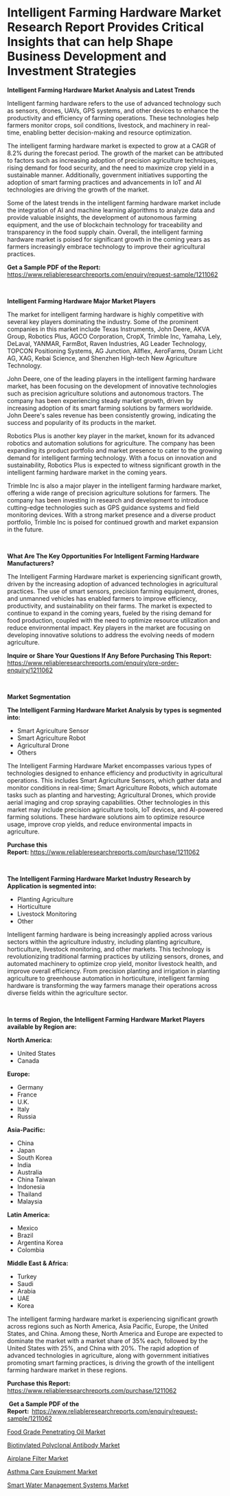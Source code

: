 <p><h1>Intelligent Farming Hardware Market Research Report Provides Critical Insights that can help Shape Business Development and Investment Strategies</h1></p><p><strong>Intelligent Farming Hardware Market Analysis and Latest Trends</strong></p>
<p><p>Intelligent farming hardware refers to the use of advanced technology such as sensors, drones, UAVs, GPS systems, and other devices to enhance the productivity and efficiency of farming operations. These technologies help farmers monitor crops, soil conditions, livestock, and machinery in real-time, enabling better decision-making and resource optimization.</p><p>The intelligent farming hardware market is expected to grow at a CAGR of 8.2% during the forecast period. The growth of the market can be attributed to factors such as increasing adoption of precision agriculture techniques, rising demand for food security, and the need to maximize crop yield in a sustainable manner. Additionally, government initiatives supporting the adoption of smart farming practices and advancements in IoT and AI technologies are driving the growth of the market.</p><p>Some of the latest trends in the intelligent farming hardware market include the integration of AI and machine learning algorithms to analyze data and provide valuable insights, the development of autonomous farming equipment, and the use of blockchain technology for traceability and transparency in the food supply chain. Overall, the intelligent farming hardware market is poised for significant growth in the coming years as farmers increasingly embrace technology to improve their agricultural practices.</p></p>
<p><strong>Get a Sample PDF of the Report:&nbsp;</strong> <a href="https://www.reliableresearchreports.com/enquiry/request-sample/1211062">https://www.reliableresearchreports.com/enquiry/request-sample/1211062</a></p>
<p>&nbsp;</p>
<p><strong>Intelligent Farming Hardware Major Market Players</strong></p>
<p><p>The market for intelligent farming hardware is highly competitive with several key players dominating the industry. Some of the prominent companies in this market include Texas Instruments, John Deere, AKVA Group, Robotics Plus, AGCO Corporation, CropX, Trimble Inc, Yamaha, Lely, DeLaval, YANMAR, FarmBot, Raven Industries, AG Leader Technology, TOPCON Positioning Systems, AG Junction, Allflex, AeroFarms, Osram Licht AG, XAG, Kebai Science, and Shenzhen High-tech New Agriculture Technology.</p><p>John Deere, one of the leading players in the intelligent farming hardware market, has been focusing on the development of innovative technologies such as precision agriculture solutions and autonomous tractors. The company has been experiencing steady market growth, driven by increasing adoption of its smart farming solutions by farmers worldwide. John Deere's sales revenue has been consistently growing, indicating the success and popularity of its products in the market.</p><p>Robotics Plus is another key player in the market, known for its advanced robotics and automation solutions for agriculture. The company has been expanding its product portfolio and market presence to cater to the growing demand for intelligent farming technology. With a focus on innovation and sustainability, Robotics Plus is expected to witness significant growth in the intelligent farming hardware market in the coming years.</p><p>Trimble Inc is also a major player in the intelligent farming hardware market, offering a wide range of precision agriculture solutions for farmers. The company has been investing in research and development to introduce cutting-edge technologies such as GPS guidance systems and field monitoring devices. With a strong market presence and a diverse product portfolio, Trimble Inc is poised for continued growth and market expansion in the future.</p></p>
<p>&nbsp;</p>
<p><strong>What Are The Key Opportunities For Intelligent Farming Hardware Manufacturers?</strong></p>
<p><p>The Intelligent Farming Hardware market is experiencing significant growth, driven by the increasing adoption of advanced technologies in agricultural practices. The use of smart sensors, precision farming equipment, drones, and unmanned vehicles has enabled farmers to improve efficiency, productivity, and sustainability on their farms. The market is expected to continue to expand in the coming years, fueled by the rising demand for food production, coupled with the need to optimize resource utilization and reduce environmental impact. Key players in the market are focusing on developing innovative solutions to address the evolving needs of modern agriculture.</p></p>
<p><strong>Inquire or Share Your Questions If Any Before Purchasing This Report:</strong> <a href="https://www.reliableresearchreports.com/enquiry/pre-order-enquiry/1211062">https://www.reliableresearchreports.com/enquiry/pre-order-enquiry/1211062</a></p>
<p>&nbsp;</p>
<p><strong>Market Segmentation</strong></p>
<p><strong>The Intelligent Farming Hardware Market Analysis by types is segmented into:</strong></p>
<p><ul><li>Smart Agriculture Sensor</li><li>Smart Agriculture Robot</li><li>Agricultural Drone</li><li>Others</li></ul></p>
<p><p>The Intelligent Farming Hardware Market encompasses various types of technologies designed to enhance efficiency and productivity in agricultural operations. This includes Smart Agriculture Sensors, which gather data and monitor conditions in real-time; Smart Agriculture Robots, which automate tasks such as planting and harvesting; Agricultural Drones, which provide aerial imaging and crop spraying capabilities. Other technologies in this market may include precision agriculture tools, IoT devices, and AI-powered farming solutions. These hardware solutions aim to optimize resource usage, improve crop yields, and reduce environmental impacts in agriculture.</p></p>
<p><strong>Purchase this Report:&nbsp;</strong><a href="https://www.reliableresearchreports.com/purchase/1211062">https://www.reliableresearchreports.com/purchase/1211062</a></p>
<p>&nbsp;</p>
<p><strong>The Intelligent Farming Hardware Market Industry Research by Application is segmented into:</strong></p>
<p><ul><li>Planting Agriculture</li><li>Horticulture</li><li>Livestock Monitoring</li><li>Other</li></ul></p>
<p><p>Intelligent farming hardware is being increasingly applied across various sectors within the agriculture industry, including planting agriculture, horticulture, livestock monitoring, and other markets. This technology is revolutionizing traditional farming practices by utilizing sensors, drones, and automated machinery to optimize crop yield, monitor livestock health, and improve overall efficiency. From precision planting and irrigation in planting agriculture to greenhouse automation in horticulture, intelligent farming hardware is transforming the way farmers manage their operations across diverse fields within the agriculture sector.</p></p>
<p>&nbsp;</p>
<p><strong>In terms of Region, the Intelligent Farming Hardware Market Players available by Region are:</strong></p>
<p>
    <p> <strong> North America: </strong>
        <ul>
            <li>United States</li>
            <li>Canada</li>
        </ul>
        </p> 
    <p> <strong> Europe: </strong>
        <ul>
            <li>Germany</li>
            <li>France</li>
            <li>U.K.</li>
            <li>Italy</li>
            <li>Russia</li>
        </ul>
        </p> 
    <p> <strong> Asia-Pacific: </strong>
        <ul>
            <li>China</li>
            <li>Japan</li>
            <li>South Korea</li>
            <li>India</li>
            <li>Australia</li>
            <li>China Taiwan</li>
            <li>Indonesia</li>
            <li>Thailand</li>
            <li>Malaysia</li>
        </ul>
        </p> 
    <p> <strong> Latin America: </strong>
        <ul>
            <li>Mexico</li>
            <li>Brazil</li>
            <li>Argentina Korea</li>
            <li>Colombia</li>
        </ul>
        </p> 
    <p> <strong> Middle East & Africa: </strong>
        <ul>
            <li>Turkey</li>
            <li>Saudi</li>
            <li>Arabia</li>
            <li>UAE</li>
            <li>Korea</li>
        </ul>
    </p>
    </p>
<p><p>The intelligent farming hardware market is experiencing significant growth across regions such as North America, Asia Pacific, Europe, the United States, and China. Among these, North America and Europe are expected to dominate the market with a market share of 35% each, followed by the United States with 25%, and China with 20%. The rapid adoption of advanced technologies in agriculture, along with government initiatives promoting smart farming practices, is driving the growth of the intelligent farming hardware market in these regions.</p></p>
<p><strong>Purchase this Report: </strong><a href="https://www.reliableresearchreports.com/purchase/1211062">https://www.reliableresearchreports.com/purchase/1211062</a></p>
<p>&nbsp;<strong>Get a Sample PDF of the Report:&nbsp;&nbsp;</strong><a href="https://www.reliableresearchreports.com/enquiry/request-sample/1211062">https://www.reliableresearchreports.com/enquiry/request-sample/1211062</a></p>
<p><strong></strong></p>
<p><p><a href="https://github.com/suaretopek9/Market-Research-Report-List-1/blob/main/food-grade-penetrating-oil-market.md">Food Grade Penetrating Oil Market</a></p><p><a href="https://medium.com/@jasonspinka/analyzing-biotinylated-polyclonal-antibody-market-global-industry-perspective-and-forecast-2024-cc5af3d67b32">Biotinylated Polyclonal Antibody Market</a></p><p><a href="https://github.com/mharielmesa/Market-Research-Report-List-2/blob/main/airplane-filter-market.md">Airplane Filter Market</a></p><p><a href="https://medium.com/p/649dbc615fec/edit">Asthma Care Equipment Market</a></p><p><a href="https://medium.com/@jasonspinka/smart-water-management-systems-market-exploring-market-share-market-trends-and-future-growth-295739718ace">Smart Water Management Systems Market</a></p></p>